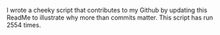 I wrote a cheeky script that contributes to my Github by updating this ReadMe to illustrate why more than commits matter. This script has run 2554 times.